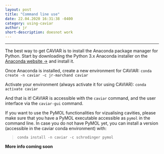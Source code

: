 ```yaml
---
layout: post
title: "Command line use"
date: 22.04.2020 16:31:38 -0400
category: using-caviar
author: jr
short-description: doesnot work
---
```


-----

The best way to get CAVIAR is to install the Anaconda package manager for Python.
Start by downloading the Python 3.x Anaconda installer on the [Anaconda website ->](https://www.anaconda.com/distribution/) and install it.

Once Anaconda is installed, create a new environment for CAVIAR:
```conda create -n caviar -c jr-marchand caviar ```

Activate your environment (always activate it for using CAVIAR):
```conda activate caviar ```

And that is it! CAVIAR is accessible with the ```caviar``` command, and the user interface via the ```caviar-gui``` command.

If you want to use the PyMOL functionalities for vizualising cavities, please make sure that you have a PyMOL executable accessible as ```pymol``` in the command line.
In case you do not have PyMOL yet, you can install a version (accessible in the caviar conda environment) with:
> ```conda install -n caviar -c schrodinger pymol```



**More info coming soon**


